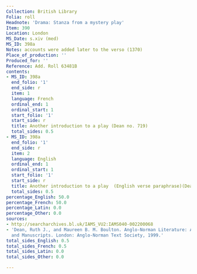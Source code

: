 ```yaml
---
Collection: British Library
Folia: roll
Headnote: 'Drama: Stanza from a mystery play'
Item: 390
Location: London
MS_Date: s.xiv (med)
MS_ID: 398a
Notes: accounts were added later to the verso (1370)
Place_of_production: ''
Produced_for: ''
Reference: Add. Roll 63481B
contents:
- MS_ID: 398a
  end_folio: '1'
  end_side: r
  item: 1
  language: French
  ordinal_end: 1
  ordinal_start: 1
  start_folio: '1'
  start_side: r
  title: Another introduction to a play (Dean no. 719)
  total_sides: 0.5
- MS_ID: 398a
  end_folio: '1'
  end_side: r
  item: 2
  language: English
  ordinal_end: 1
  ordinal_start: 1
  start_folio: '1'
  start_side: r
  title: Another introduction to a play  (English verse paraphrase)(Dean no. 719)
  total_sides: 0.5
percentage_English: 50.0
percentage_French: 50.0
percentage_Latin: 0.0
percentage_Other: 0.0
sources:
- http://searcharchives.bl.uk/IAMS_VU2:IAMS040-002200068
- 'Dean, Ruth J., and Maureen B. M. Boulton. Anglo-Norman Literature: A Guide to Texts
  and Manuscripts. London: Anglo-Norman Text Society, 1999.'
total_sides_English: 0.5
total_sides_French: 0.5
total_sides_Latin: 0.0
total_sides_Other: 0.0

---
```

